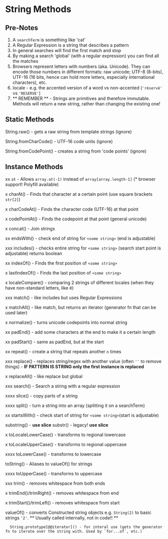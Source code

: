 # String Methods

## Pre-Notes

1. A `searchTerm` is something like 'cat'
2. A Regular Expression is a string that describes a pattern
3. In general searches will find the first match and stop
4. By making a search 'global' (with a regular expression) you can find all the matches
5. Browsers represent letters with numbers (aka. Unicode). They can encode those numbers in different formats: raw unicode; UTF-8 (8-bits), UTF-16 (16 bits, hence can hold more letters, especially international characters), etc.
6. locale - e.g. the accented version of a word vs non-accented (`'réservé'` vs `'RESERVE'`)
7. ** REMEMBER ** - Strings are primitives and therefore immutable. Methods will return a new string, rather than changing the existing one!

## Static Methods

String.raw() - gets a raw string from template strings (ignore)

String.fromCharCode() - UTF-16 code units (ignore)

String.fromCodePoint() - creates a string from 'code points' (ignore)

## Instance Methods

xx    `at` - Allows `array.at(-1)` instead of `array[array.length-1]` (* browser support! Polyfill available)

x     charAt() - Finds that character at a certain point (use square brackets `str[2]`)

x     charCodeAt() - Finds the character code (UTF-16) at that point

x     codePointAt() - Finds the codepoint at that point (general unicode)

x     concat() - Join strings

xx    endsWith() - check end of string for `<some string>` (end is adjustable)

xxx   includes() - checks entire string for `<some string>` (search start point is adjustable) returns boolean

xx    indexOf() - Finds the first position of `<some string>`

x     lastIndexOf() - Finds the last position of `<some string>`

x     localeCompare() - comparing 2 strings of different locales (when they have non-standard letters, like ë)

xxx   match() - like includes but uses Regular Expressions

x     matchAll() - like match, but returns an iterator (generator fn that can be used later)

x     normalize() - turns unicode codepoints into normal string

xx    padEnd() - add some characters at the end to make it a certain length

xx    padStart() - same as padEnd, but at the start

xx    repeat() - create a string that repeats another `n` times

xxx   replace() - replaces string/regex with another value (often `''` to remove things) - **IF PATTERN IS STRING only the first instance is replaced**

x     replaceAll() - like replace but global

xxx   search() - Search a string with a regular expression

xxxx  slice() - copy parts of a string

xxxx  split() - turn a string into an array (splitting it on a searchTerm)

xx    startsWith() - check start of string for `<some string>`(start is adjustable)

substring() - **use slice**
substr() - legacy! **use slice**

x     toLocaleLowerCase() - transforms to regional lowercase

x     toLocaleUpperCase() - transforms to regional uppercase

xxxx  toLowerCase() - transforms to lowercase

toString() - Aliases to valueOf() for strings

xxxx  toUpperCase() - transforms to uppercase

xxx   trim() - removes whitespace from both ends

x     trimEnd()/trimRight() - removes whitespace from end

x     trimStart()/trimLeft() - removes whitespace from start

valueOf() - converts Constructed string objects e.g. `String(2)` to basic strings `'2'`. ** Usually called internally, not in code!! **

      String.prototype[@@iterator]() - for interal use (gets the generator fn to iterate over the string with. Used by `for...of`, etc.)
